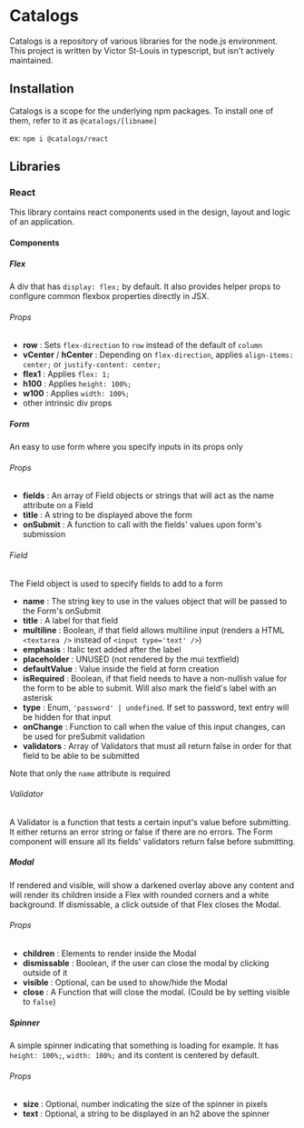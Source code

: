 # Catalogs

Catalogs is a repository of various libraries for the node.js environment. This project is written by Victor St-Louis in typescript, but isn't actively maintained.

## Installation

Catalogs is a scope for the underlying npm packages. To install one of them, refer to it as `@catalogs/[libname]`

ex: `npm i @catalogs/react`

## Libraries

### React

This library contains react components used in the design, layout and logic of an application.

#### Components

##### Flex

A div that has `display: flex;` by default. It also provides helper props to configure common flexbox properties directly in JSX.

###### Props

- **row** : Sets `flex-direction` to `row` instead of the default of `column`
- **vCenter** / **hCenter** : Depending on `flex-direction`, applies `align-items: center;` or `justify-content: center;`
- **flex1** : Applies `flex: 1;`
- **h100** : Applies `height: 100%;`
- **w100** : Applies `width: 100%;`
- other intrinsic div props

##### Form

An easy to use form where you specify inputs in its props only

###### Props

- **fields** : An array of Field objects or strings that will act as the name attribute on a Field
- **title** : A string to be displayed above the form
- **onSubmit** : A function to call with the fields' values upon form's submission

###### Field

The Field object is used to specify fields to add to a form

- **name** : The string key to use in the values object that will be passed to the Form's onSubmit
- **title** : A label for that field
- **multiline** : Boolean, if that field allows multiline input (renders a HTML `<textarea />` instead of `<input type='text' />`)
- **emphasis** : Italic text added after the label
- **placeholder** : UNUSED (not rendered by the mui textfield)
- **defaultValue** : Value inside the field at form creation
- **isRequired** : Boolean, if that field needs to have a non-nullish value for the form to be able to submit. Will also mark the field's label with an asterisk
- **type** : Enum, `'password' | undefined`. If set to password, text entry will be hidden for that input
- **onChange** : Function to call when the value of this input changes, can be used for preSubmit validation
- **validators** : Array of Validators that must all return false in order for that field to be able to be submitted

Note that only the `name` attribute is required

###### Validator

A Validator is a function that tests a certain input's value before submitting. It either returns an error string or false if there are no errors. The Form component will ensure all its fields' validators return false before submitting.

##### Modal

If rendered and visible, will show a darkened overlay above any content and will render its children inside a Flex with rounded corners and a white background. If dismissable, a click outside of that Flex closes the Modal.

###### Props

- **children** : Elements to render inside the Modal
- **dismissable** : Boolean, if the user can close the modal by clicking outside of it
- **visible** : Optional, can be used to show/hide the Modal
- **close** : A Function that will close the modal. (Could be by setting visible to `false`)

##### Spinner

A simple spinner indicating that something is loading for example. It has `height: 100%;`, `width: 100%;` and its content is centered by default.

###### Props

- **size** : Optional, number indicating the size of the spinner in pixels
- **text** : Optional, a string to be displayed in an h2 above the spinner
